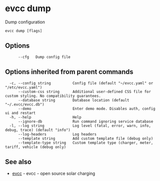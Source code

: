 # evcc dump

Dump configuration

```
evcc dump [flags]
```

## Options

```
      --cfg   Dump config file
```

## Options inherited from parent commands

```
  -c, --config string          Config file (default "~/evcc.yaml" or "/etc/evcc.yaml")
      --custom-css string      Additional user-defined CSS file for custom styling. No compatibility guarantees.
      --database string        Database location (default "~/.evcc/evcc.db")
      --demo                   Enter demo mode. Disables auth, config ui and restart
  -h, --help                   Help
      --ignore-db              Run command ignoring service database
  -l, --log string             Log level (fatal, error, warn, info, debug, trace) (default "info")
      --log-headers            Log headers
      --template string        Add custom template file (debug only)
      --template-type string   Custom template type (charger, meter, tariff, vehicle (debug only)
```

## See also

* [evcc](evcc.md)	 - evcc - open source solar charging


